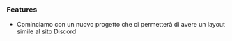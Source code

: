 ### Features

- Cominciamo con un nuovo progetto che ci permetterà di avere un layout simile al sito Discord
